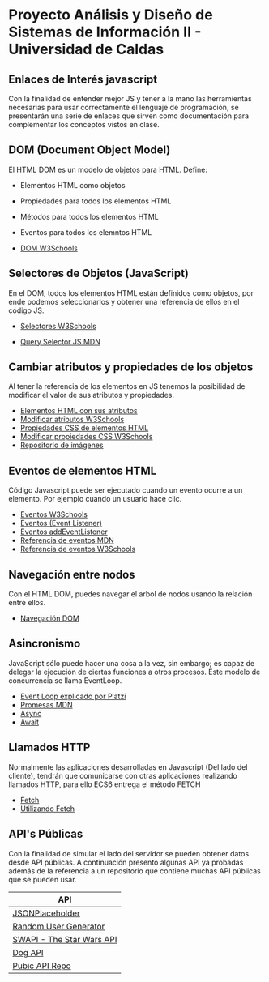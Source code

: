 # Proyecto Análisis y Diseño de Sistemas de Información II - Universidad de Caldas

## Enlaces de Interés javascript

Con la finalidad de entender mejor JS y tener a la mano las herramientas necesarias para usar correctamente el lenguaje de programación, se presentarán una serie de enlaces que sirven como documentación para complementar los conceptos vistos en clase.

## DOM (Document Object Model)

El HTML DOM es un modelo de objetos para HTML. Define:

- Elementos HTML como objetos
- Propiedades para todos los elementos HTML
- Métodos para todos los elementos HTML
- Eventos para todos los elemntos HTML

- [DOM W3Schools](https://www.w3schools.com/js/js_htmldom.asp)

## Selectores de Objetos (JavaScript)

En el DOM, todos los elementos HTML están definidos como objetos, por ende podemos seleccionarlos y obtener una referencia de ellos en el código JS.  

- [Selectores W3Schools](https://www.w3schools.com/js/js_htmldom_methods.asp)

- [Query Selector JS MDN](https://developer.mozilla.org/es/docs/Web/API/Document/querySelector)

## Cambiar atributos y propiedades de los objetos

Al tener la referencia de los elementos en JS tenemos la posibilidad de modificar el valor de sus atributos y propiedades.

- [Elementos HTML con sus atributos](https://developer.mozilla.org/es/docs/Web/HTML)
- [Modificar atributos W3Schools](https://www.w3schools.com/js/js_htmldom_html.asp)
- [Propiedades CSS de elementos HTML](https://developer.mozilla.org/en-US/docs/Learn/CSS)
- [Modificar propiedades CSS W3Schools](https://w3schools.com/js/js_htmldom_css.asp)
- [Repositorio de imágenes](https://imgur.com)

## Eventos de elementos HTML

Código Javascript puede ser ejecutado cuando un evento ocurre a un elemento. Por ejemplo cuando un usuario hace clic.

- [Eventos W3Schools](https://www.w3schools.com/js/js_htmldom_events.asp)
- [Eventos (Event Listener)](https://www.w3schools.com/js/js_htmldom_eventlistener.asp)
- [Eventos addEventListener](https://developer.mozilla.org/es/docs/Web/API/EventTarget/addEventListener)
- [Referencia de eventos MDN](https://developer.mozilla.org/es/docs/Web/Events)
- [Referencia de eventos W3Schools](https://www.w3schools.com/jsref/dom_obj_event.asp)

## Navegación entre nodos

Con el HTML DOM, puedes navegar el arbol de nodos usando la relación entre ellos.

- [Navegación DOM](https://www.w3schools.com/js/js_htmldom_navigation.asp)

## Asincronismo

JavaScript sólo puede hacer una cosa a la vez, sin embargo; es capaz de delegar la ejecución de ciertas funciones a otros procesos. Este modelo de concurrencia se llama EventLoop.

- [Event Loop explicado por Platzi](https://platzi.com/clases/1339-fundamentos-javascript/12957-como-funciona-el-asincronismo-en-javascript/)
- [Promesas MDN](https://developer.mozilla.org/es/docs/Web/JavaScript/Referencia/Objetos_globales/Promise)
- [Async](https://developer.mozilla.org/es/docs/Web/JavaScript/Referencia/Sentencias/funcion_asincrona)
- [Await](https://developer.mozilla.org/es/docs/Web/JavaScript/Referencia/Operadores/await)

## Llamados HTTP

Normalmente las aplicaciones desarrolladas en Javascript (Del lado del cliente), tendrán que comunicarse con otras aplicaciones realizando llamados HTTP, para ello ECS6 entrega el método FETCH

- [Fetch](https://developer.mozilla.org/es/docs/Web/API/Fetch_API)
- [Utilizando Fetch](https://developer.mozilla.org/es/docs/Web/API/Fetch_API/Utilizando_Fetch)

## API's Públicas

Con la finalidad de simular el lado del servidor se pueden obtener datos desde API públicas. A continuación presento algunas API ya probadas además de la referencia a un repositorio que contiene muchas API públicas que se pueden usar.

| API           |
|---------------|
|[JSONPlaceholder](https://jsonplaceholder.typicode.com)|
|[Random User Generator](https://randomuser.me/)|
|[SWAPI - The Star Wars API](https://swapi.co/)|
|[Dog API](https://dog.ceo/dog-api/)|
|[Pubic API Repo](https://github.com/public-apis/public-apis)|
